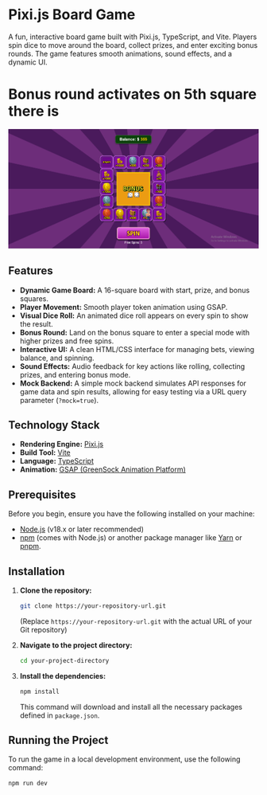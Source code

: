 # Pixi.js Board Game

A fun, interactive board game built with Pixi.js, TypeScript, and Vite. Players spin dice to move around the board, collect prizes, and enter exciting bonus rounds. The game features smooth animations, sound effects, and a dynamic UI.
# Bonus round activates on 5th square there is 
![bonus round screen](/assets/images/defaults/screenshot.png) 

## Features

-   **Dynamic Game Board:** A 16-square board with start, prize, and bonus squares.
-   **Player Movement:** Smooth player token animation using GSAP.
-   **Visual Dice Roll:** An animated dice roll appears on every spin to show the result.
-   **Bonus Round:** Land on the bonus square to enter a special mode with higher prizes and free spins.
-   **Interactive UI:** A clean HTML/CSS interface for managing bets, viewing balance, and spinning.
-   **Sound Effects:** Audio feedback for key actions like rolling, collecting prizes, and entering bonus mode.
-   **Mock Backend:** A simple mock backend simulates API responses for game data and spin results, allowing for easy testing via a URL query parameter (`?mock=true`).

## Technology Stack

-   **Rendering Engine:** [Pixi.js](https://pixijs.com/)
-   **Build Tool:** [Vite](https://vitejs.dev/)
-   **Language:** [TypeScript](https://www.typescriptlang.org/)
-   **Animation:** [GSAP (GreenSock Animation Platform)](https://greensock.com/gsap/)

## Prerequisites

Before you begin, ensure you have the following installed on your machine:
-   [Node.js](https://nodejs.org/) (v18.x or later recommended)
-   [npm](https://www.npmjs.com/) (comes with Node.js) or another package manager like [Yarn](https://yarnpkg.com/) or [pnpm](https://pnpm.io/).

## Installation

1.  **Clone the repository:**
    ```bash
    git clone https://your-repository-url.git
    ```
    (Replace `https://your-repository-url.git` with the actual URL of your Git repository)

2.  **Navigate to the project directory:**
    ```bash
    cd your-project-directory
    ```

3.  **Install the dependencies:**
    ```bash
    npm install
    ```
    This command will download and install all the necessary packages defined in `package.json`.

## Running the Project

To run the game in a local development environment, use the following command:

```bash
npm run dev